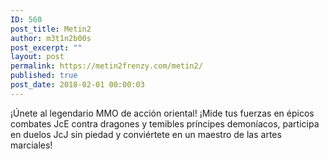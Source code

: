 ```yaml
---
ID: 560
post_title: Metin2
author: m3t1n2b00s
post_excerpt: ""
layout: post
permalink: https://metin2frenzy.com/metin2/
published: true
post_date: 2018-02-01 00:00:03
---
```

¡Únete al legendario MMO de acción oriental! ¡Mide tus fuerzas en épicos combates JcE contra dragones y temibles príncipes demoníacos, participa en duelos JcJ sin piedad y conviértete en un maestro de las artes marciales!
